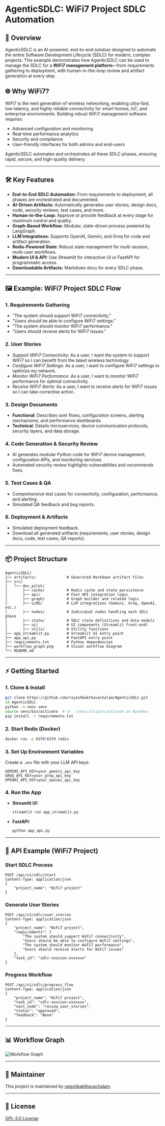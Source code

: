 # AgenticSDLC: WiFi7 Project SDLC Automation

## 🚀 Overview
AgenticSDLC is an AI-powered, end-to-end solution designed to automate the entire Software Development Lifecycle (SDLC) for modern, complex projects. This example demonstrates how AgenticSDLC can be used to manage the SDLC for a **WiFi7 management platform**—from requirements gathering to deployment, with human-in-the-loop review and artifact generation at every step.

## 🌐 Why WiFi7?
WiFi7 is the next generation of wireless networking, enabling ultra-fast, low-latency, and highly reliable connectivity for smart homes, IoT, and enterprise environments. Building robust WiFi7 management software requires:
- Advanced configuration and monitoring
- Real-time performance analytics
- Security and compliance
- User-friendly interfaces for both admins and end-users

AgenticSDLC automates and orchestrates all these SDLC phases, ensuring rapid, secure, and high-quality delivery.

---

## 🛠️ Key Features
- **End-to-End SDLC Automation:** From requirements to deployment, all phases are orchestrated and documented.
- **AI-Driven Artifacts:** Automatically generates user stories, design docs, code, security reviews, test cases, and more.
- **Human-in-the-Loop:** Approve or provide feedback at every stage for maximum control and quality.
- **Graph-Based Workflow:** Modular, state-driven process powered by LangGraph.
- **LLM Integrations:** Supports OpenAI, Gemini, and Groq for code and artifact generation.
- **Redis-Powered State:** Robust state management for multi-session, multi-user workflows.
- **Modern UI & API:** Use Streamlit for interactive UI or FastAPI for programmatic access.
- **Downloadable Artifacts:** Markdown docs for every SDLC phase.

---

## 🖼️ Example: WiFi7 Project SDLC Flow

### 1. **Requirements Gathering**
- "The system should support WiFi7 connectivity."
- "Users should be able to configure WiFi7 settings."
- "The system should monitor WiFi7 performance."
- "Users should receive alerts for WiFi7 issues."

### 2. **User Stories**
- *Support WiFi7 Connectivity*: As a user, I want the system to support WiFi7 so I can benefit from the latest wireless technology.
- *Configure WiFi7 Settings*: As a user, I want to configure WiFi7 settings to optimize my network.
- *Monitor WiFi7 Performance*: As a user, I want to monitor WiFi7 performance for optimal connectivity.
- *Receive WiFi7 Alerts*: As a user, I want to receive alerts for WiFi7 issues so I can take corrective action.

### 3. **Design Documents**
- **Functional**: Describes user flows, configuration screens, alerting mechanisms, and performance dashboards.
- **Technical**: Details microservices, device communication protocols, security layers, and data storage.

### 4. **Code Generation & Security Review**
- AI generates modular Python code for WiFi7 device management, configuration APIs, and monitoring services.
- Automated security review highlights vulnerabilities and recommends fixes.

### 5. **Test Cases & QA**
- Comprehensive test cases for connectivity, configuration, performance, and alerting.
- Simulated QA feedback and bug reports.

### 6. **Deployment & Artifacts**
- Simulated deployment feedback.
- Download all generated artifacts (requirements, user stories, design docs, code, test cases, QA reports).

---

## 📦 Project Structure
```plaintext
AgenticSDLC/
├── artifacts/              # Generated Markdown artifact files
├── src/
│   └── dev_pilot/
│       ├── cache/          # Redis cache and state persistence
│       ├── api/            # Fast API integration logic
│       ├── graph/          # Graph builder and related logic
│       ├── LLMS/           # LLM integrations (Gemini, Groq, OpenAI, etc.)
│       ├── nodes/          # Individual nodes handling each SDLC phase
│       ├── state/          # SDLC state definitions and data models
│       ├── ui/             # UI components (Streamlit front-end)
│       ├── utils/          # Utility functions
├── app_streamlit.py        # Streamlit UI entry point
├── app_api.py              # FastAPI entry point
├── requirements.txt        # Python dependencies
├── workflow_graph.png      # Visual workflow diagram
└── README.md
```

---

## ⚡ Getting Started

### 1. **Clone & Install**
```bash
git clone https://github.com/rajeshbakthavachalam/AgenticSDLC.git
cd AgenticSDLC
python -m venv venv
source venv/bin/activate  # or .\venv\Scripts\activate on Windows
pip install -r requirements.txt
```

### 2. **Start Redis (Docker)**
```bash
docker run -p 6379:6379 redis
```

### 3. **Set Up Environment Variables**
Create a `.env` file with your LLM API keys:
```
GEMINI_API_KEY=your_gemini_api_key
GROQ_API_KEY=your_groq_api_key
OPENAI_API_KEY=your_openai_api_key
```

### 4. **Run the App**
- **Streamlit UI:**
  ```bash
  streamlit run app_streamlit.py
  ```
- **FastAPI:**
  ```bash
  python app_api.py
  ```

---

## 🧭 API Example (WiFi7 Project)

### Start SDLC Process
```http
POST /api/v1/sdlc/start
Content-Type: application/json
{
    "project_name": "WiFi7 project"
}
```

### Generate User Stories
```http
POST /api/v1/sdlc/user_stories
Content-Type: application/json
{
    "project_name": "WiFi7 project",
    "requirements": [
        "The system should support WiFi7 connectivity",
        "Users should be able to configure WiFi7 settings",
        "The system should monitor WiFi7 performance",
        "Users should receive alerts for WiFi7 issues"
    ],
    "task_id": "sdlc-session-xxxxxxx"
}
```

### Progress Workflow
```http
POST /api/v1/sdlc/progress_flow
Content-Type: application/json
{
    "project_name": "WiFi7 project",
    "task_id": "sdlc-session-xxxxxxx",
    "next_node": "review_user_stories",
    "status": "approved",
    "feedback": "None"
}
```

---

## 📊 Workflow Graph
![Workflow Graph](workflow_graph.png)

---

## 👤 Maintainer
This project is maintained by [rajeshbakthavachalam](https://github.com/rajeshbakthavachalam/AgenticSDLC)

---

## 📝 License
[GPL-3.0 License](LICENSE)

